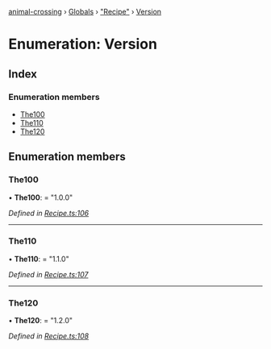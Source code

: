 [animal-crossing](../README.md) › [Globals](../globals.md) › ["Recipe"](../modules/_recipe_.md) › [Version](_recipe_.version.md)

# Enumeration: Version

## Index

### Enumeration members

* [The100](_recipe_.version.md#the100)
* [The110](_recipe_.version.md#the110)
* [The120](_recipe_.version.md#the120)

## Enumeration members

###  The100

• **The100**: = "1.0.0"

*Defined in [Recipe.ts:106](https://github.com/Norviah/animal-crossing/blob/02b4c7f/module/types/Recipe.ts#L106)*

___

###  The110

• **The110**: = "1.1.0"

*Defined in [Recipe.ts:107](https://github.com/Norviah/animal-crossing/blob/02b4c7f/module/types/Recipe.ts#L107)*

___

###  The120

• **The120**: = "1.2.0"

*Defined in [Recipe.ts:108](https://github.com/Norviah/animal-crossing/blob/02b4c7f/module/types/Recipe.ts#L108)*
